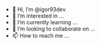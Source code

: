 - 👋 Hi, I’m @igor93dev
- 👀 I’m interested in ...
- 🌱 I’m currently learning ...
- 💞️ I’m looking to collaborate on ...
- 📫 How to reach me ...

<!---
igor93dev/igor93dev is a ✨ special ✨ repository because its `README.md` (this file) appears on your GitHub profile.
You can click the Preview link to take a look at your changes.
--->
